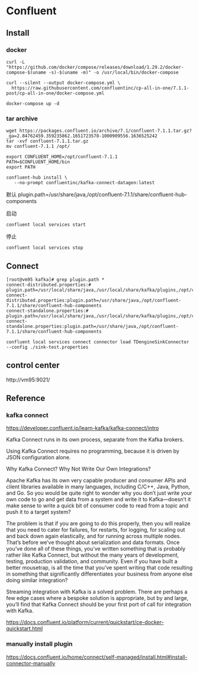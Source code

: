 # Confluent

## Install

### docker

```
curl -L "https://github.com/docker/compose/releases/download/1.29.2/docker-compose-$(uname -s)-$(uname -m)" -o /usr/local/bin/docker-compose
```

```
curl --silent --output docker-compose.yml \
  https://raw.githubusercontent.com/confluentinc/cp-all-in-one/7.1.1-post/cp-all-in-one/docker-compose.yml
```

```
docker-compose up -d
```

### tar archive

```
wget https://packages.confluent.io/archive/7.1/confluent-7.1.1.tar.gz?_ga=2.84762459.359235862.1651723578-1000909556.1636525242
tar -xvf confluent-7.1.1.tar.gz
mv confluent-7.1.1 /opt/
```

``` title="~/.bash_profile"
export CONFLUENT_HOME=/opt/confluent-7.1.1
PATH=$CONFLUENT_HOME/bin
export PATH
```

```
confluent-hub install \
   --no-prompt confluentinc/kafka-connect-datagen:latest
```

默认 plugin.path=/usr/share/java,/opt/confluent-7.1.1/share/confluent-hub-components

启动

```
confluent local services start
```

停止
```
confluent local services stop
```

## Connect

```
[root@vm95 kafka]# grep plugin.path *
connect-distributed.properties:# plugin.path=/usr/local/share/java,/usr/local/share/kafka/plugins,/opt/connectors,
connect-distributed.properties:plugin.path=/usr/share/java,/opt/confluent-7.1.1/share/confluent-hub-components
connect-standalone.properties:# plugin.path=/usr/local/share/java,/usr/local/share/kafka/plugins,/opt/connectors,
connect-standalone.properties:plugin.path=/usr/share/java,/opt/confluent-7.1.1/share/confluent-hub-components
```


```
confluent local services connect connector load TDengineSinkConnector --config ./sink-test.properties
```

## control center

http://vm95:9021/



## Reference

### kafka connect
https://developer.confluent.io/learn-kafka/kafka-connect/intro

Kafka Connect runs in its own process, separate from the Kafka brokers.

Using Kafka Connect requires no programming, because it is driven by JSON configuration alone. 

Why Kafka Connect? Why Not Write Our Own Integrations?

Apache Kafka has its own very capable producer and consumer APIs and client libraries available in many languages, including C/C++, Java, Python, and Go. So you would be quite right to wonder why you don’t just write your own code to go and get data from a system and write it to Kafka—doesn’t it make sense to write a quick bit of consumer code to read from a topic and push it to a target system?

The problem is that if you are going to do this properly, then you will realize that you need to cater for failures, for restarts, for logging, for scaling out and back down again elastically, and for running across multiple nodes. That’s before we’ve thought about serialization and data formats. Once you’ve done all of these things, you’ve written something that is probably rather like Kafka Connect, but without the many years of development, testing, production validation, and community. Even if you have built a better mousetrap, is all the time that you’ve spent writing that code resulting in something that significantly differentiates your business from anyone else doing similar integration?

Streaming integration with Kafka is a solved problem. There are perhaps a few edge cases where a bespoke solution is appropriate, but by and large, you’ll find that Kafka Connect should be your first port of call for integration with Kafka.

https://docs.confluent.io/platform/current/quickstart/ce-docker-quickstart.html

### manually install plugin

https://docs.confluent.io/home/connect/self-managed/install.html#install-connector-manually